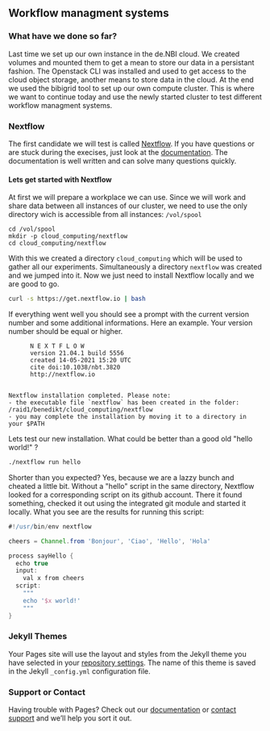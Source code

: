 ## Workflow managment systems

### What have we done so far?

Last time we set up our own instance in the de.NBI cloud.
We created volumes and mounted them to get a mean to store our data in a persistant fashion.
The Openstack CLI was installed and used to get access to the cloud object storage, another means to store data in the cloud.
At the end we used the bibigrid tool to set up our own compute cluster.
This is where we want to continue today and use the newly started cluster to test different workflow managment systems.

### Nextflow

The first candidate we will test is called [Nextflow](https://www.nextflow.io/). If you have questions or are stuck during the execises, just look
at the [documentation](https://www.nextflow.io/docs/latest/index.html). The documentation is well written and can solve many questions quickly.

#### Lets get started with Nextflow

At first we will prepare a workplace we can use. Since we will work and share data between all instances of our cluster, we need to use the only 
directory wich is accessible from all instances: `/vol/spool`

```shell
cd /vol/spool
mkdir -p cloud_computing/nextflow
cd cloud_computing/nextflow
```
With this we created a directory `cloud_computing` which will be used to gather all our experiments. Simultaneously a directory `nextflow`
was created and we jumped into it. Now we just need to install Nextflow locally and we are good to go.

```bash
curl -s https://get.nextflow.io | bash
```
If everything went well you should see a prompt with the current version number and some additional informations.
Here an example. Your version number should be equal or higher.

```
      N E X T F L O W
      version 21.04.1 build 5556
      created 14-05-2021 15:20 UTC 
      cite doi:10.1038/nbt.3820
      http://nextflow.io


Nextflow installation completed. Please note:
- the executable file `nextflow` has been created in the folder: /raid1/benedikt/cloud_computing/nextflow
- you may complete the installation by moving it to a directory in your $PATH
```
Lets test our new installation. What could be better than a good old "hello world!" ?

```bash
./nextflow run hello
```
Shorter than you expected? Yes, because we are a lazzy bunch and cheated a little bit. Without a "hello" script in the same directory,
Nextflow looked for a corresponding script on its github account. There it found something, checked it out using the integrated git module and started it locally. What you see are the results for running this script:

```groovy
#!/usr/bin/env nextflow

cheers = Channel.from 'Bonjour', 'Ciao', 'Hello', 'Hola'

process sayHello {
  echo true
  input: 
    val x from cheers
  script:
    """
    echo '$x world!'
    """
}

```

### Jekyll Themes

Your Pages site will use the layout and styles from the Jekyll theme you have selected in your [repository settings](https://github.com/bosterholz/cloudcourse/settings/pages). The name of this theme is saved in the Jekyll `_config.yml` configuration file.

### Support or Contact

Having trouble with Pages? Check out our [documentation](https://docs.github.com/categories/github-pages-basics/) or [contact support](https://support.github.com/contact) and we’ll help you sort it out.
